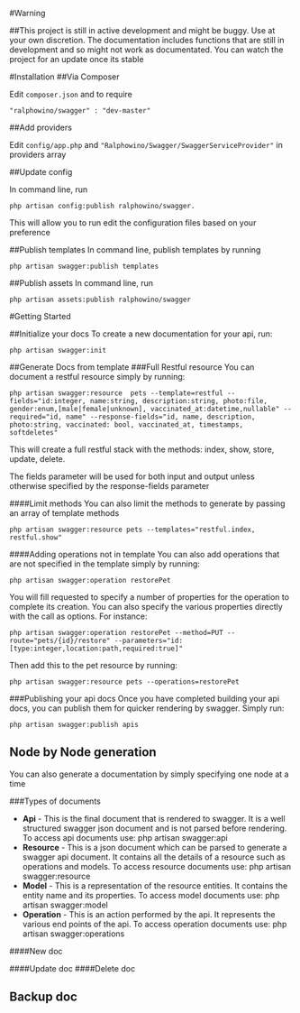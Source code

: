 #Warning

##This project is still in active development and might be buggy. Use at your own discretion. The documentation includes functions that are still in development and so might not work as documentated. You can watch the project for an update once its stable

#Installation
##Via Composer

Edit `composer.json` and to require

    "ralphowino/swagger" : "dev-master"

##Add providers 

Edit `config/app.php` and  `"Ralphowino/Swagger/SwaggerServiceProvider"` in providers array

##Update config

In command line, run 

    php artisan config:publish ralphowino/swagger. 
    
This will allow you to run edit the configuration files based on your preference

##Publish templates
In command line, publish templates by running
    
    php artisan swagger:publish templates

##Publish assets
In command line, run 

    php artisan assets:publish ralphowino/swagger

#Getting Started

##Initialize your docs
To create a new documentation for your api, run:
    
    php artisan swagger:init

##Generate Docs from template
###Full Restful resource
You can document a restful resource simply by running:
    
    php artisan swagger:resource  pets --template=restful --fields="id:integer, name:string, description:string, photo:file, gender:enum,[male|female|unknown], vaccinated_at:datetime,nullable" --required="id, name" --response-fields="id, name, description, photo:string, vaccinated: bool, vaccinated_at, timestamps, softdeletes"

This will create a full restful stack with the methods: index, show, store, update, delete.

The fields parameter will be used for both input and output unless otherwise specified by the response-fields parameter


####Limit methods
You can also limit the methods to generate by passing an array of template methods
    
    php artisan swagger:resource pets --templates="restful.index, restful.show"

####Adding operations not in template
You can also add operations that are not specified in the template simply by running:

    
    php artisan swagger:operation restorePet

You will fill requested to specify a number of properties for the operation to complete its creation. You can also specify the various properties directly with the call as options. For instance:

    
    php artisan swagger:operation restorePet --method=PUT --route="pets/{id}/restore" --parameters="id:[type:integer,location:path,required:true]"

Then add this to the pet resource by running:

    
    php artisan swagger:resource pets --operations=restorePet

###Publishing your api docs
Once you have completed building your api docs, you can publish them for quicker rendering by swagger. Simply run:

    
    php artisan swagger:publish apis

## Node by Node generation
You can also generate a documentation by simply specifying one node at a time

###Types of documents
- **Api** - This is the final document that is rendered to swagger. It is a well structured swagger json document and is not parsed before rendering. To access api documents use:
       php artisan swagger:api
- **Resource** - This is a json document which can be parsed to generate a swagger api document. It contains all the details of a resource such as operations and models. To access resource documents use:
        php artisan swagger:resource
- **Model** - This is a representation of the resource entities. It contains the entity name and its properties. To access model documents use:
        php artisan swagger:model
- **Operation** - This is an action performed by the api. It represents the various end points of the api. To access operation documents use:
        php artisan swagger:operations

####New doc

####Update doc
####Delete doc
	
## Backup doc

